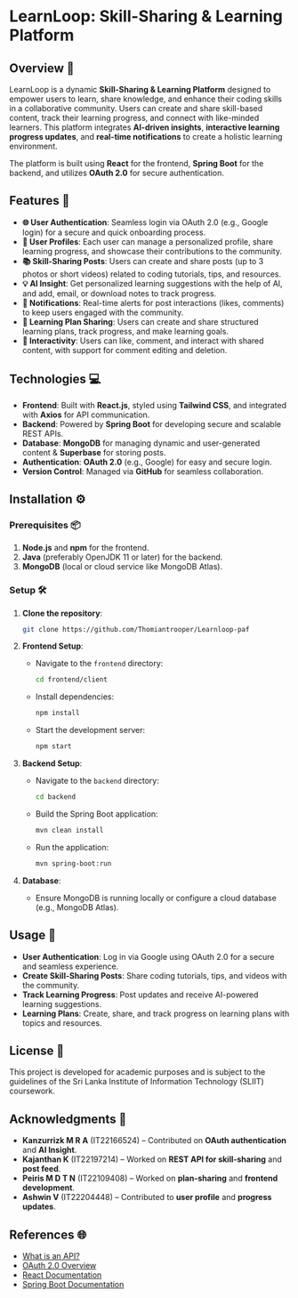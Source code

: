 
# **LearnLoop: Skill-Sharing & Learning Platform** 

## **Overview** 📖

LearnLoop is a dynamic **Skill-Sharing & Learning Platform** designed to empower users to learn, share knowledge, and enhance their coding skills in a collaborative community. Users can create and share skill-based content, track their learning progress, and connect with like-minded learners. This platform integrates **AI-driven insights**, **interactive learning progress updates**, and **real-time notifications** to create a holistic learning environment.

The platform is built using **React** for the frontend, **Spring Boot** for the backend, and utilizes **OAuth 2.0** for secure authentication.

## **Features** 🔑

- **🌐 User Authentication**: Seamless login via OAuth 2.0 (e.g., Google login) for a secure and quick onboarding process.
- **👥 User Profiles**: Each user can manage a personalized profile, share learning progress, and showcase their contributions to the community.
- **📚 Skill-Sharing Posts**: Users can create and share posts (up to 3 photos or short videos) related to coding tutorials, tips, and resources.
- **💡 AI Insight**: Get personalized learning suggestions with the help of AI, and add, email, or download notes to track progress.
- **🔔 Notifications**: Real-time alerts for post interactions (likes, comments) to keep users engaged with the community.
- **📝 Learning Plan Sharing**: Users can create and share structured learning plans, track progress, and make learning goals.
- **💬 Interactivity**: Users can like, comment, and interact with shared content, with support for comment editing and deletion.

## **Technologies** 💻

- **Frontend**: Built with **React.js**, styled using **Tailwind CSS**, and integrated with **Axios** for API communication.
- **Backend**: Powered by **Spring Boot** for developing secure and scalable REST APIs.
- **Database**: **MongoDB** for managing dynamic and user-generated content & **Superbase** for storing posts.
- **Authentication**: **OAuth 2.0** (e.g., Google) for easy and secure login.
- **Version Control**: Managed via **GitHub** for seamless collaboration.

## **Installation** ⚙️

### **Prerequisites** 📦
1. **Node.js** and **npm** for the frontend.
2. **Java** (preferably OpenJDK 11 or later) for the backend.
3. **MongoDB** (local or cloud service like MongoDB Atlas).

### **Setup** 🛠️

1. **Clone the repository**:
   ```bash
   git clone https://github.com/Thomiantrooper/Learnloop-paf
   ```

2. **Frontend Setup**:
   - Navigate to the `frontend` directory:
     ```bash
     cd frontend/client
     ```
   - Install dependencies:
     ```bash
     npm install
     ```
   - Start the development server:
     ```bash
     npm start
     ```

3. **Backend Setup**:
   - Navigate to the `backend` directory:
     ```bash
     cd backend
     ```
   - Build the Spring Boot application:
     ```bash
     mvn clean install
     ```
   - Run the application:
     ```bash
     mvn spring-boot:run
     ```

4. **Database**:
   - Ensure MongoDB is running locally or configure a cloud database (e.g., MongoDB Atlas).

## **Usage** 🎯

- **User Authentication**: Log in via Google using OAuth 2.0 for a secure and seamless experience.
- **Create Skill-Sharing Posts**: Share coding tutorials, tips, and videos with the community.
- **Track Learning Progress**: Post updates and receive AI-powered learning suggestions.
- **Learning Plans**: Create, share, and track progress on learning plans with topics and resources.

## **License** 📝
This project is developed for academic purposes and is subject to the guidelines of the Sri Lanka Institute of Information Technology (SLIIT) coursework.

## **Acknowledgments** 🎉
- **Kanzurrizk M R A** (IT22166524) – Contributed on **OAuth authentication** and **AI Insight**.
- **Kajanthan K** (IT22197214) – Worked on **REST API for skill-sharing** and **post feed**.
- **Peiris M D T N** (IT22109408) – Worked on **plan-sharing** and **frontend development**.
- **Ashwin V** (IT22204448) – Contributed to **user profile** and **progress updates**.

## **References** 🌐
- [What is an API?](https://www.wallarm.com/what/the-concept-of-an-api-gateway)
- [OAuth 2.0 Overview](https://auth0.com/intro-to-iam/what-is-oauth-2)
- [React Documentation](https://react.dev/learn)
- [Spring Boot Documentation](https://docs.spring.io/spring-boot/index.html)
